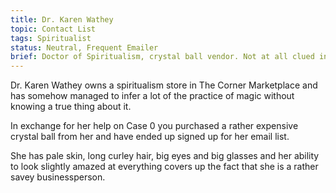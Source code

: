 ```yaml
---
title: Dr. Karen Wathey
topic: Contact List
tags: Spiritualist
status: Neutral, Frequent Emailer
brief: Doctor of Spiritualism, crystal ball vendor. Not at all clued in. 
---
```


Dr. Karen Wathey owns a spiritualism store in The Corner Marketplace and has somehow managed to infer a lot of the practice of magic without knowing a true thing about it.

In exchange for her help on Case 0 you purchased a rather expensive crystal ball from her and have ended up signed up for her email list. 

She has pale skin, long curley hair, big eyes and big glasses and her ability to look slightly amazed at everything covers up the fact that she is a rather savey businessperson. 